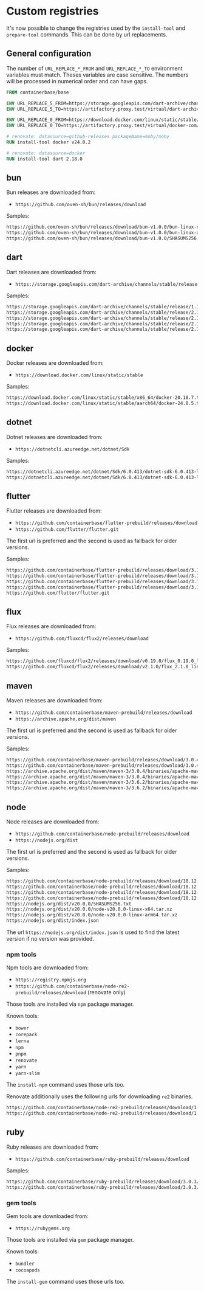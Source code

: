 # Custom registries

It's now possible to change the registries used by the `install-tool` and `prepare-tool` commands.
This can be done by url replacements.

## General configuration

The number of `URL_REPLACE_*_FROM` and `URL_REPLACE_*_TO` environment variables must match.
Theses variables are case sensitive.
The numbers will be processed in numerical order and can have gaps.

```Dockerfile
FROM containerbase/base

ENV URL_REPLACE_5_FROM=https://storage.googleapis.com/dart-archive/channels/stable/release/
ENV URL_REPLACE_5_TO=https://artifactory.proxy.test/virtual/dart-archive/

ENV URL_REPLACE_0_FROM=https://download.docker.com/linux/static/stable/
ENV URL_REPLACE_0_TO=https://artifactory.proxy.test/virtual/docker-com/

# renovate: datasource=github-releases packageName=moby/moby
RUN install-tool docker v24.0.2

# renovate: datasource=docker
RUN install-tool dart 2.18.0
```

## bun

Bun releases are downloaded from:

- `https://github.com/oven-sh/bun/releases/download`

Samples:

```txt
https://github.com/oven-sh/bun/releases/download/bun-v1.0.0/bun-linux-x64.zip
https://github.com/oven-sh/bun/releases/download/bun-v1.0.0/bun-linux-aarch64.zip
https://github.com/oven-sh/bun/releases/download/bun-v1.0.0/SHASUMS256.txt
```

## dart

Dart releases are downloaded from:

- `https://storage.googleapis.com/dart-archive/channels/stable/release`

Samples:

```txt
https://storage.googleapis.com/dart-archive/channels/stable/release/1.11.0/sdk/dartsdk-linux-x64-release.zip
https://storage.googleapis.com/dart-archive/channels/stable/release/2.18.0/sdk/dartsdk-linux-x64-release.zip
https://storage.googleapis.com/dart-archive/channels/stable/release/2.19.4/sdk/dartsdk-linux-x64-release.zip.sha256sum
https://storage.googleapis.com/dart-archive/channels/stable/release/2.19.4/sdk/dartsdk-linux-arm64-release.zip
https://storage.googleapis.com/dart-archive/channels/stable/release/2.19.4/sdk/dartsdk-linux-arm64-release.zip.sha256sum
```

## docker

Docker releases are downloaded from:

- `https://download.docker.com/linux/static/stable`

Samples:

```txt
https://download.docker.com/linux/static/stable/x86_64/docker-20.10.7.tgz
https://download.docker.com/linux/static/stable/aarch64/docker-24.0.5.tgz
```

## dotnet

Dotnet releases are downloaded from:

- `https://dotnetcli.azureedge.net/dotnet/Sdk`

Samples:

```txt
https://dotnetcli.azureedge.net/dotnet/Sdk/6.0.413/dotnet-sdk-6.0.413-linux-x64.tar.gz
https://dotnetcli.azureedge.net/dotnet/Sdk/6.0.413/dotnet-sdk-6.0.413-linux-arm64.tar.gz
```

## flutter

Flutter releases are downloaded from:

- `https://github.com/containerbase/flutter-prebuild/releases/download`
- `https://github.com/flutter/flutter.git`

The first url is preferred and the second is used as fallback for older versions.

Samples:

```txt
https://github.com/containerbase/flutter-prebuild/releases/download/3.13.7/flutter-3.13.7-x86-64.tar.xz
https://github.com/containerbase/flutter-prebuild/releases/download/3.13.7/flutter-3.13.7-x86-64.tar.xz.sha512
https://github.com/containerbase/flutter-prebuild/releases/download/3.13.7/flutter-3.13.7-aarch64.tar.xz
https://github.com/containerbase/flutter-prebuild/releases/download/3.13.7/flutter-3.13.7-aarch64.tar.xz.sha512
https://github.com/flutter/flutter.git
```

## flux

Flux releases are downloaded from:

- `https://github.com/fluxcd/flux2/releases/download`

Samples:

```txt
https://github.com/fluxcd/flux2/releases/download/v0.19.0/flux_0.19.0_linux_amd64.tar.gz
https://github.com/fluxcd/flux2/releases/download/v2.1.0/flux_2.1.0_linux_arm64.tar.gz
```

## maven

Maven releases are downloaded from:

- `https://github.com/containerbase/maven-prebuild/releases/download`
- `https://archive.apache.org/dist/maven`

The first url is preferred and the second is used as fallback for older versions.

Samples:

```txt
https://github.com/containerbase/maven-prebuild/releases/download/3.0.4/maven-3.0.4.tar.xz.sha512
https://github.com/containerbase/maven-prebuild/releases/download/3.0.4/maven-3.0.4.tar.xz
https://archive.apache.org/dist/maven/maven-3/3.0.4/binaries/apache-maven-3.0.4-bin.tar.gz
https://archive.apache.org/dist/maven/maven-3/3.0.4/binaries/apache-maven-3.0.4-bin.tar.gz.sha1
https://archive.apache.org/dist/maven/maven-3/3.6.2/binaries/apache-maven-3.6.2-bin.tar
https://archive.apache.org/dist/maven/maven-3/3.6.2/binaries/apache-maven-3.6.2-bin.tar.gz.sha512
```

## node

Node releases are downloaded from:

- `https://github.com/containerbase/node-prebuild/releases/download`
- `https://nodejs.org/dist`

The first url is preferred and the second is used as fallback for older versions.

Samples:

```txt
https://github.com/containerbase/node-prebuild/releases/download/18.12.0/node-18.12.0-jammy-x86_x64.tar.xz.sha512
https://github.com/containerbase/node-prebuild/releases/download/18.12.0/node-18.12.0-jammy-aarch64.tar.xz
https://github.com/containerbase/node-prebuild/releases/download/18.12.0/node-18.12.0-focal-x86_x64.tar.xz.sha512
https://github.com/containerbase/node-prebuild/releases/download/18.12.0/node-18.12.0-focal-aarch64.tar.xz
https://nodejs.org/dist/v20.0.0/SHASUMS256.txt
https://nodejs.org/dist/v20.0.0/node-v20.0.0-linux-x64.tar.xz
https://nodejs.org/dist/v20.0.0/node-v20.0.0-linux-arm64.tar.xz
https://nodejs.org/dist/index.json
```

The url `https://nodejs.org/dist/index.json` is used to find the latest version if no version was provided.

### npm tools

Npm tools are downloaded from:

- `https://registry.npmjs.org`
- `https://github.com/containerbase/node-re2-prebuild/releases/download` (renovate only)

Those tools are installed via `npm` package manager.

Known tools:

- `bower`
- `corepack`
- `lerna`
- `npm`
- `pnpm`
- `renovate`
- `yarn`
- `yarn-slim`

The `install-npm` command uses those urls too.

Renovate additionally uses the following urls for downloading `re2` binaries.

```txt
https://github.com/containerbase/node-re2-prebuild/releases/download/1.20.9/linux-arm64-115.br
https://github.com/containerbase/node-re2-prebuild/releases/download/1.20.9/linux-x64-108.br
```

## ruby

Ruby releases are downloaded from:

- `https://github.com/containerbase/ruby-prebuild/releases/download`

Samples:

```txt
https://github.com/containerbase/ruby-prebuild/releases/download/3.0.3/ruby-3.0.3-jammy-x86_x64.tar.xz.sha512
https://github.com/containerbase/ruby-prebuild/releases/download/3.0.3/ruby-3.0.3-jammy-x86_x64.tar.xz
```

### gem tools

Gem tools are downloaded from:

- `https://rubygems.org`

Those tools are installed via `gem` package manager.

Known tools:

- `bundler`
- `cocoapods`

The `install-gem` command uses those urls too.
